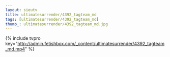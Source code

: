 ```yaml
--- 
layout: sieutv
title: ultimatesurrender/4392_tagteam_md
tags: [ultimatesurrender/4392_tagteam_md]
thumb_: ultimatesurrender/4392_tagteam_md.jpg
---
```

{% include tvpro key="http://admin.fetishbox.com/_content/ultimatesurrender/4392_tagteam_md.mp4" %} 
